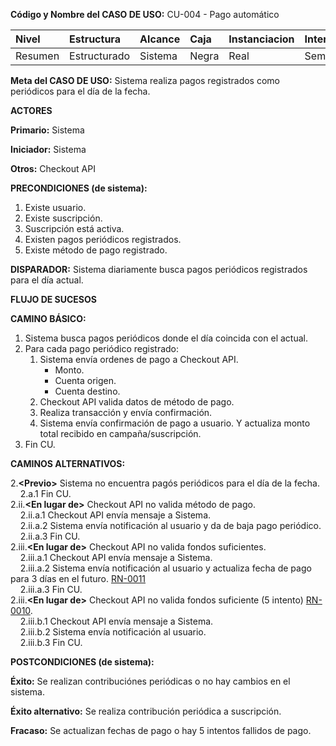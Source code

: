 **Código y Nombre del CASO  DE  USO:** CU-004 - Pago automático

| Nivel  | Estructura | Alcance|Caja|Instanciacion| Interaccion|
|:------- |:-------|:-----|:-----|:-----|:-----|
| Resumen    | Estructurado | Sistema |Negra |Real |Semantico|

**Meta del CASO  DE  USO:** Sistema realiza pagos registrados como periódicos para el día de la fecha.

**ACTORES** 

**Primario:** Sistema

**Iniciador:** Sistema

**Otros:** Checkout API

**PRECONDICIONES (de sistema):**
1. Existe usuario.
2. Existe suscripción.
3. Suscripción está activa.
4. Existen pagos periódicos registrados.
5. Existe método de pago registrado.

**DISPARADOR:** Sistema diariamente busca pagos periódicos registrados para el día actual.

**FLUJO DE SUCESOS**

**CAMINO BÁSICO:**

1. Sistema busca pagos periódicos donde el día coincida con el actual.
2. Para cada pago periódico registrado:
    1. Sistema envía ordenes de pago a Checkout API.
        - Monto.
        - Cuenta origen.
        - Cuenta destino.
    2. Checkout API valida datos de método de pago.
    3. Realiza transacción y envía confirmación.
    4. Sistema envía confirmación de pago a usuario. Y actualiza monto total recibido en campaña/suscripción.
3. Fin CU.

**CAMINOS ALTERNATIVOS:**

2.**\<Previo\>** Sistema no encuentra pagós periódicos para el día de la fecha.\
&nbsp;&nbsp;&nbsp;&nbsp;2.a.1 Fin CU.\
2.ii.**\<En lugar de\>** Checkout API no valida método de pago.\
&nbsp;&nbsp;&nbsp;&nbsp;2.ii.a.1 Checkout API envía mensaje a Sistema.\
&nbsp;&nbsp;&nbsp;&nbsp;2.ii.a.2 Sistema envía notificación al usuario y da de baja pago periódico.\
&nbsp;&nbsp;&nbsp;&nbsp;2.ii.a.3 Fin CU.\
2.iii.**\<En lugar de\>** Checkout API no valida fondos suficientes.\
&nbsp;&nbsp;&nbsp;&nbsp;2.iii.a.1 Checkout API envía mensaje a Sistema.\
&nbsp;&nbsp;&nbsp;&nbsp;2.iii.a.2 Sistema envía notificación al usuario y actualiza fecha de pago para 3 días en el futuro. [RN-0011](./reglas-de-negocio.md/#11)\
&nbsp;&nbsp;&nbsp;&nbsp;2.iii.a.3 Fin CU.\
2.iii.**\<En lugar de\>** Checkout API no valida fondos suficiente (5 intento) [RN-0010](./reglas-de-negocio.md/#10).\
&nbsp;&nbsp;&nbsp;&nbsp;2.iii.b.1 Checkout API envía mensaje a Sistema.\
&nbsp;&nbsp;&nbsp;&nbsp;2.iii.b.2 Sistema envía notificación al usuario.\
&nbsp;&nbsp;&nbsp;&nbsp;2.iii.b.3 Fin CU.

**POSTCONDICIONES (de sistema):**

**Éxito:** Se realizan contribuciónes periódicas o no hay cambios en el sistema.

**Éxito alternativo:** Se realiza contribución periódica a suscripción.

**Fracaso:** Se actualizan fechas de pago o hay 5 intentos fallidos de pago.
